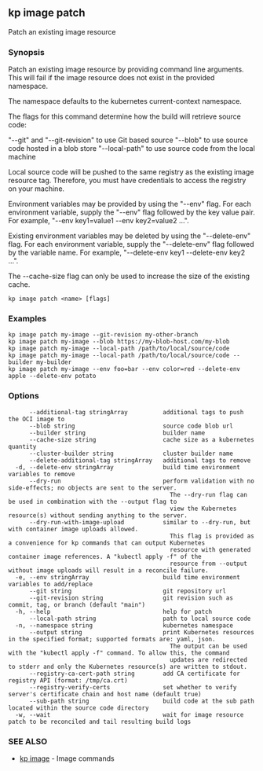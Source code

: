## kp image patch

Patch an existing image resource

### Synopsis

Patch an existing image resource by providing command line arguments.
This will fail if the image resource does not exist in the provided namespace.

The namespace defaults to the kubernetes current-context namespace.

The flags for this command determine how the build will retrieve source code:

  "--git" and "--git-revision" to use Git based source
  "--blob" to use source code hosted in a blob store
  "--local-path" to use source code from the local machine

Local source code will be pushed to the same registry as the existing image resource tag.
Therefore, you must have credentials to access the registry on your machine.

Environment variables may be provided by using the "--env" flag.
For each environment variable, supply the "--env" flag followed by the key value pair.
For example, "--env key1=value1 --env key2=value2 ...".

Existing environment variables may be deleted by using the "--delete-env" flag.
For each environment variable, supply the "--delete-env" flag followed by the variable name.
For example, "--delete-env key1 --delete-env key2 ...".

The --cache-size flag can only be used to increase the size of the existing cache.


```
kp image patch <name> [flags]
```

### Examples

```
kp image patch my-image --git-revision my-other-branch
kp image patch my-image --blob https://my-blob-host.com/my-blob
kp image patch my-image --local-path /path/to/local/source/code
kp image patch my-image --local-path /path/to/local/source/code --builder my-builder
kp image patch my-image --env foo=bar --env color=red --delete-env apple --delete-env potato
```

### Options

```
      --additional-tag stringArray          additional tags to push the OCI image to
      --blob string                         source code blob url
      --builder string                      builder name
      --cache-size string                   cache size as a kubernetes quantity
      --cluster-builder string              cluster builder name
      --delete-additional-tag stringArray   additional tags to remove
  -d, --delete-env stringArray              build time environment variables to remove
      --dry-run                             perform validation with no side-effects; no objects are sent to the server.
                                              The --dry-run flag can be used in combination with the --output flag to
                                              view the Kubernetes resource(s) without sending anything to the server.
      --dry-run-with-image-upload           similar to --dry-run, but with container image uploads allowed.
                                              This flag is provided as a convenience for kp commands that can output Kubernetes
                                              resource with generated container image references. A "kubectl apply -f" of the
                                              resource from --output without image uploads will result in a reconcile failure.
  -e, --env stringArray                     build time environment variables to add/replace
      --git string                          git repository url
      --git-revision string                 git revision such as commit, tag, or branch (default "main")
  -h, --help                                help for patch
      --local-path string                   path to local source code
  -n, --namespace string                    kubernetes namespace
      --output string                       print Kubernetes resources in the specified format; supported formats are: yaml, json.
                                              The output can be used with the "kubectl apply -f" command. To allow this, the command
                                              updates are redirected to stderr and only the Kubernetes resource(s) are written to stdout.
      --registry-ca-cert-path string        add CA certificate for registry API (format: /tmp/ca.crt)
      --registry-verify-certs               set whether to verify server's certificate chain and host name (default true)
      --sub-path string                     build code at the sub path located within the source code directory
  -w, --wait                                wait for image resource patch to be reconciled and tail resulting build logs
```

### SEE ALSO

* [kp image](kp_image.md)	 - Image commands


